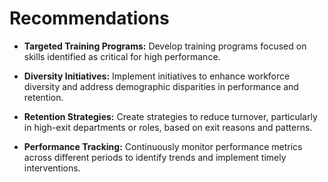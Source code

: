 # Recommendations

- **Targeted Training Programs:** Develop training programs focused on skills identified as critical for high performance.

- **Diversity Initiatives:** Implement initiatives to enhance workforce diversity and address demographic disparities in performance and retention.

- **Retention Strategies:** Create strategies to reduce turnover, particularly in high-exit departments or roles, based on exit reasons and patterns.

- **Performance Tracking:** Continuously monitor performance metrics across different periods to identify trends and implement timely interventions.
